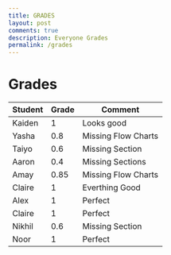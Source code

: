```yaml
---
title: GRADES
layout: post
comments: true
description: Everyone Grades
permalink: /grades
---
```


# Grades

|Student|Grade|Comment            |
|-------|-----|-------------------|
|Kaiden |1    |Looks good         |
|Yasha  |0.8  |Missing Flow Charts|
|Taiyo  |0.6  |Missing Section    |
|Aaron  |0.4  |Missing Sections   |
|Amay   |0.85 |Missing Flow Charts|
|Claire |1    |Everthing Good     |
|Alex   |1    |Perfect            |
|Claire |1    |Perfect            |
|Nikhil |0.6  |Missing Section    |
|Noor   |1    |Perfect            |
